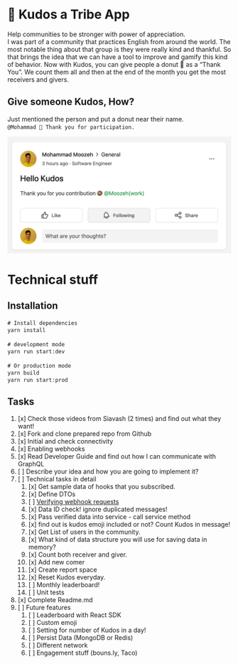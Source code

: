 # 🍩 Kudos a Tribe App
Help communities to be stronger with power of appreciation.  
I was part of a community that practices English from around the world. The most notable thing about that group is they were really kind and thankful. So that brings the idea that we can have a tool to improve and gamify this kind of behavior. Now with Kudos, you can give people a donut 🍩 as a “Thank You”. We count them all and then at the end of the month you get the most receivers and givers.

## Give someone Kudos, How?
Just mentioned the person and put a donut near their name.  
`@Mohammad 🍩 Thank you for participation.`  

![Sample](sample.png)

# Technical stuff
## Installation
```
# Install dependencies
yarn install

# development mode
yarn run start:dev

# Or production mode
yarn build
yarn run start:prod
```

## Tasks
1. [x] Check those videos from Siavash (2 times) and find out what they want!
2. [x] Fork and clone prepared repo from Github
3. [x] Initial and check connectivity
4. [x] Enabling webhooks
5. [x] Read Developer Guide and find out how I can communicate with GraphQL
6. [ ] Describe your idea and how you are going to implement it?
7. [ ] Technical tasks in detail
    1. [x] Get sample data of hooks that you subscribed.
    2. [x] Define DTOs
    3. [ ] [Verifying webhook requests](https://community.tribe.so/devhub/post/webhook-signing-secret-9pS6ddlaCNN6lot)
    4. [x] Data ID check! ignore duplicated messages!
    5. [x] Pass verified data into service - call service method
    6. [x] find out is kudos emoji included or not? Count Kudos in message!
    7. [x] Get List of users in the community.
    8. [x] What kind of data structure you will use for saving data in memory?
    9. [x] Count both receiver and giver.
    10. [x] Add new comer
    11. [x] Create report space
    12. [x] Reset Kudos everyday.
    13. [ ] Monthly leaderboard!
    14. [ ] Unit tests
8. [x] Complete Readme.md
9. [ ] Future features 
   1. [ ] Leaderboard with React SDK
   2. [ ] Custom emoji
   3. [ ] Setting for number of Kudos in a day!
   4. [ ] Persist Data (MongoDB or Redis)
   5. [ ] Different network
   6. [ ] Engagement stuff (bouns.ly, Taco)
